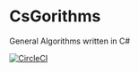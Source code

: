 # CsGorithms
General Algorithms written in C#

[![CircleCI](https://dl.circleci.com/status-badge/img/gh/R3M-Algorithms/CsGorithms/tree/main.svg?style=shield)](https://dl.circleci.com/status-badge/redirect/gh/R3M-Algorithms/CsGorithms/tree/main)
